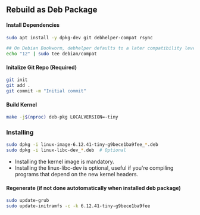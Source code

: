 ## Rebuild as Deb Package

#### Install Dependencies

```bash
sudo apt install -y dpkg-dev git debhelper-compat rsync

## On Debian Bookworm, debhelper defaults to a later compatibility level (e.g., 13). To match the kernel packaging expectations, install debhelper explicitly and create the required compat file:
echo "12" | sudo tee debian/compat
```

#### Initalize Git Repo (Required)

```bash
git init
git add .
git commit -m "Initial commit"
```

#### Build Kernel

```bash
make -j$(nproc) deb-pkg LOCALVERSION=-tiny
```

### Installing

```bash
sudo dpkg -i linux-image-6.12.41-tiny-g9bece1ba9fee_*.deb
sudo dpkg -i linux-libc-dev_*.deb  # Optional
```

- Installing the kernel image is mandatory.
- Installing the linux-libc-dev is optional, useful if you're compiling programs that depend on the new kernel headers.

#### Regenerate (if not done autotomatically when installed deb package)

```bash
sudo update-grub
sudo update-initramfs -c -k 6.12.41-tiny-g9bece1ba9fee
```
